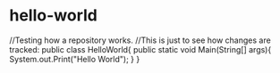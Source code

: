 # hello-world
//Testing how a repository works.
//This is just to see how changes are tracked:
public class HelloWorld{
  public static void Main(String[] args){
    System.out.Print("Hello World");
  }
}
